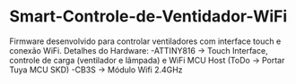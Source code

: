 # Smart-Controle-de-Ventidador-WiFi
Firmware desenvolvido para controlar ventiladores com interface touch e conexão WiFi.
Detalhes do Hardware:
-ATTINY816 -> Touch Interface, controle de carga (ventilador e lâmpada) e WiFi MCU Host (ToDo -> Portar Tuya MCU SKD) 
-CB3S -> Módulo Wifi 2.4GHz
